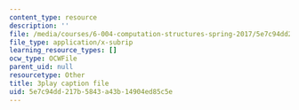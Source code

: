 ```yaml
---
content_type: resource
description: ''
file: /media/courses/6-004-computation-structures-spring-2017/5e7c94dd217b5843a43b14904ed85c5e_F5-87RM_zHA.vtt
file_type: application/x-subrip
learning_resource_types: []
ocw_type: OCWFile
parent_uid: null
resourcetype: Other
title: 3play caption file
uid: 5e7c94dd-217b-5843-a43b-14904ed85c5e
---
```

